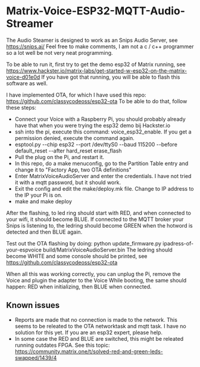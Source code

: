 # Matrix-Voice-ESP32-MQTT-Audio-Streamer

The Audio Steamer is designed to work as an Snips Audio Server, see https://snips.ai/
Feel free to make comments, I am not a c / c++ programmer so a lot well be not very neat programming.

To be able to run it, first try to get the demo esp32 of Matrix running, see https://www.hackster.io/matrix-labs/get-started-w-esp32-on-the-matrix-voice-d01e0d
If you have got that running, you will be able to flash this software as well.

I have implemented OTA, for which I have used this repo: https://github.com/classycodeoss/esp32-ota
To be able to do that, follow these steps:

- Connect your Voice with a Raspberry Pi, you should probably already have that when you were trying the esp32 demo bij Hackster.io
- ssh into the pi, execute this command: voice_esp32_enable. If you get a permission denied, execute the command again. 
- esptool.py --chip esp32 --port /dev/ttyS0 --baud 115200 --before default_reset --after hard_reset erase_flash
- Pull the plug on the Pi, and restart it.
- In this repo, do a make menuconfig, go to the Partition Table entry and change it to "Factory App, two OTA definitions"
- Enter MatrixVoiceAudioServer and enter the credentials. I have not tried it with a mqtt password, but it should work.
- Exit the config and edit the make/deploy.mk file. Change to IP address to the IP your Pi is on.
- make and make deploy

After the flashing, to led ring should start with RED, and when connected to your wifi, it should become BLUE.
If connected to the MQTT broker your Snips is listening to, the ledring should become GREEN when the hotword is detected and then BLUE again.

Test out the OTA flashing by doing: python update_firmware.py ipadress-of-your-espvoice build/MatrixVoiceAudioServer.bin
The ledring should become WHITE and some console should be printed, see https://github.com/classycodeoss/esp32-ota

When all this was working correctly, you can unplug the Pi, remove the Voice and plugin the adapter to the Voice
While booting, the same should happen: RED when initializing, then BLUE when connected.

## Known issues
- Reports are made that no connection is made to the network. This seems to be releated to the OTA networktask and mqtt task. I have no solution for this yet. If you are an esp32 expert, please help.
- In some case the RED and BLUE are switched, this might be releated running outdates FPGA. See this topic: https://community.matrix.one/t/solved-red-and-green-leds-swapped/1439/4
